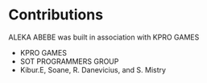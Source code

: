 # Contributions

ALEKA ABEBE was built in association with KPRO GAMES

- KPRO GAMES
- SOT PROGRAMMERS GROUP
- Kibur.E, Soane, R. Danevicius, and S. Mistry 